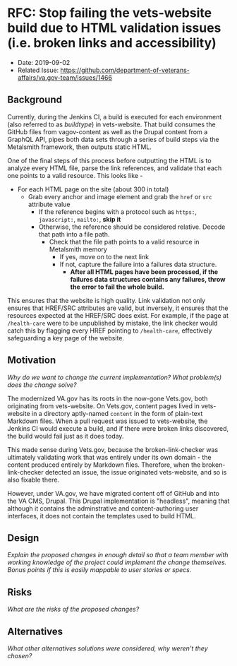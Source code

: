 # RFC: Stop failing the vets-website build due to HTML validation issues (i.e. broken links and accessibility)

- Date: 2019-09-02
- Related Issue: https://github.com/department-of-veterans-affairs/va.gov-team/issues/1466

## Background

Currently, during the Jenkins CI, a build is executed for each environment (also referred to as _buildtype_) in vets-website. That build consumes the GitHub files from vagov-content as well as the Drupal content from a GraphQL API, pipes both data sets through a series of build steps via the Metalsmith framework, then outputs static HTML.

One of the final steps of this process before outputting the HTML is to analyze every HTML file, parse the link references, and validate that each one points to a valid resource. This looks like -

- For each HTML page on the site (about 300 in total)
  - Grab every anchor and image element and grab the `href` or `src` attribute value
    - If the reference begins with a protocol such as `https:`, `javascript:`, `mailto:`, __skip it__
    - Otherwise, the reference should be considered relative. Decode that path into a file path.
      - Check that the file path points to a valid resource in Metalsmith memory
         - If yes, move on to the next link
         - If not, capture the failure into a failures data structure.
             - **After all HTML pages have been processed, if the failures data structures contains any failures, throw the error to fail the whole build.**

This ensures that the website is high quality. Link validation not only ensures that HREF/SRC attributes are valid, but inversely, it ensures that the resources expected at the HREF/SRC does exist. For example, if the page at `/health-care` were to be unpublished by mistake, the link checker would catch this by flagging every HREF pointing to `/health-care`, effectively safeguarding a key page of the website.

## Motivation
_Why do we want to change the current implementation? What problem(s) does the change solve?_

The modernized VA.gov has its roots in the now-gone Vets.gov, both originating from vets-website. On Vets.gov, content pages lived in vets-website in a directory aptly-named `content` in the form of plain-text Markdown files. When a pull request was issued to vets-website, the Jenkins CI would execute a build, and if there were broken links discovered, the build would fail just as it does today. 

This made sense during Vets.gov, because the broken-link-checker was ultimately validating work that was entirely under its own domain - the content produced entirely by Markdown files. Therefore, when the broken-link-checker detected an issue, the issue originated vets-website, and so is also fixable there. 

However, under VA.gov, we have migrated content off of GitHub and into the VA CMS, Drupal. This Drupal implementation is "headless", meaning that although it contains the adminstrative and content-authoring user interfaces, it does not contain the templates used to build HTML.

## Design
_Explain the proposed changes in enough detail so that a team member with working knowledge 
of the project could implement the change themselves. Bonus points if this is easily mappable
to user stories or specs._

## Risks
_What are the risks of the proposed changes?_

## Alternatives
_What other alternatives solutions were considered, why weren't they chosen?_
